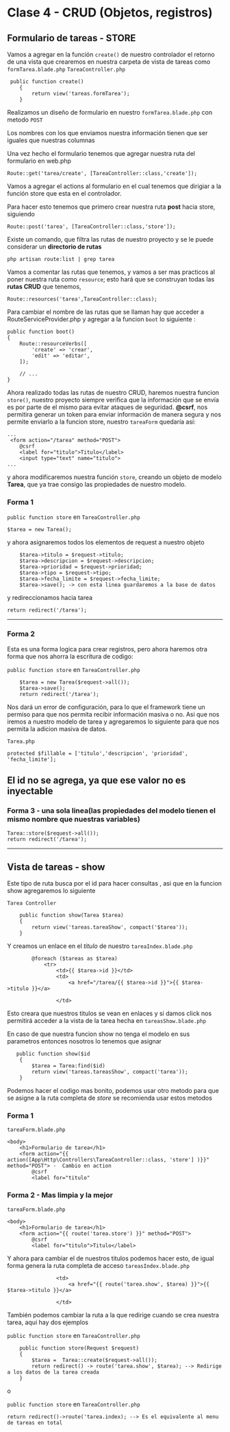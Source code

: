 # Clase 4 - CRUD (Objetos, registros)
## Formulario de tareas - STORE

Vamos a agregar en la función `create()` de nuestro controlador el retorno de una vista que crearemos en nuestra carpeta de vista de tareas como `formTarea.blade.php`
`TareaController.php`
~~~
 public function create()
    {
        return view('tareas.formTarea');
    }
~~~
Realizamos un diseño de formulario en nuestro `formTarea.blade.php` con metodo `POST`

Los nombres con los que enviamos nuestra información tienen que ser iguales que nuestras columnas

Una vez hecho el formulario tenemos que agregar nuestra ruta del formulario en web.php
~~~
Route::get('tarea/create', [TareaController::class,'create']);
~~~

Vamos a agregar el actions al formulario en el cual tenemos que dirigiar a la función store que esta en el controlador.

Para hacer esto tenemos que primero crear nuestra ruta **post** hacia store, siguiendo
~~~
Route::post('tarea', [TareaController::class,'store']);
~~~

Existe un comando, que filtra las rutas de nuestro proyecto y se le puede considerar un **directorio de rutas**
~~~
php artisan route:list | grep tarea
~~~

Vamos a comentar las rutas que tenemos, y vamos a ser mas practicos al poner nuestra ruta como `resource`; esto hará que se construyan todas las **rutas CRUD** que tenemos,
~~~
Route::resources('tarea',TareaController::class);
~~~

Para cambiar el nombre de las rutas que se llaman hay que acceder a RouteServiceProvider.php y agregar a la funcion `boot` lo siguiente :
~~~
public function boot()
{
    Route::resourceVerbs([
        'create' => 'crear',
        'edit' => 'editar',
    ]);

    // ...
}
~~~

Ahora realizado todas las rutas de nuestro CRUD, haremos nuestra funcion `store()`, nuestro proyecto siempre verifica que la información que se envía es por parte de el mismo para evitar ataques de seguridad.
**@csrf**, nos permitira generar un token para enviar información de manera segura y nos permite enviarlo a la funcion store, nuestro `tareaForm` quedaría así:
~~~
...
 <form action="/tarea" method="POST">
    @csrf
    <label for="titulo">Titulo</label>
    <input type="text" name="titulo">
...
~~~

y ahora modificaremos nuestra función `store`, creando un objeto de modelo **Tarea**, que ya trae consigo las propiedades de nuestro modelo.
### Forma 1
`public function store` en `TareaController.php`
~~~
$tarea = new Tarea();
~~~
y ahora asignaremos todos los elementos de request a nuestro objeto
~~~
    $tarea->titulo = $request->titulo;
    $tarea->descripcion = $request->descripcion;
    $tarea->prioridad = $request->prioridad;
    $tarea->tipo = $request->tipo;
    $tarea->fecha_limite = $request->fecha_limite;
    $tarea->save(); -> con esta linea guardaremos a la base de datos
~~~

y redireccionamos hacia tarea
~~~
return redirect('/tarea');
~~~
---
### Forma 2


Esta es una forma logica para crear registros, pero ahora haremos otra forma que nos ahorra la escritura de codigo:

`public function store` en `TareaController.php`
~~~
    $tarea = new Tarea($request->all());
    $tarea->save();
    return redirect('/tarea');
~~~
Nos dará un error de configuración, para lo que el framework tiene un permiso para que nos permita recibir información masiva o no. Asi que nos iremos a nuestro modelo de tarea y agregaremos lo siguiente para que nos permita la adicion masiva de datos.

`Tarea.php`
~~~
protected $fillable = ['titulo','descripcion', 'prioridad', 'fecha_limite'];
~~~
El id no se agrega, ya que ese valor no es inyectable
---
### Forma 3 - una sola linea(las propiedades del modelo tienen el mismo nombre que nuestras variables)
~~~
Tarea::store($request->all());
return redirect('/tarea');
~~~

---
## Vista de tareas - show

Este tipo de ruta busca por el id para hacer consultas , asi que en la funcion show agregaremos lo siguiente

`Tarea Controller`
~~~
    public function show(Tarea $tarea)
    {
        return view('tareas.tareaShow', compact('$tarea'));
    }
~~~

Y creamos un enlace en el *titulo* de nuestro `tareaIndex.blade.php`
~~~
        @foreach ($tareas as $tarea)
            <tr>
                <td>{{ $tarea->id }}</td>
                <td>
                    <a href="/tarea/{{ $tarea->id }}">{{ $tarea->titulo }}</a>
                    
                </td>
~~~

Esto creara que nuestros titulos se vean en enlaces y si damos click nos permitirá acceder a la vista de la tarea hecha en `tareasShow.blade.php`

En caso de que nuestra funcion show no tenga el modelo en sus parametros entonces nosotros lo tenemos que asignar
~~~
   public function show($id
    {
        $tarea = Tarea:find($id)
        return view('tareas.tareasShow', compact('tarea'));
    }
~~~

Podemos hacer el codigo mas bonito, podemos usar otro metodo para que se asigne a la ruta completa de *store* se recomienda usar estos metodos

### Forma 1

`tareaForm.blade.php`
~~~
<body>
    <h1>Formulario de tarea</h1>
    <form action="{{ action([App\Http\Controllers\TareaController::class, 'store'] )}}" method="POST"> -  Cambio en action
        @csrf
        <label for="titulo"
~~~

### Forma 2 - Mas limpia y la mejor
`tareaForm.blade.php`
~~~
<body>
    <h1>Formulario de tarea</h1>
    <form action="{{ route('tarea.store') }}" method="POST">
        @csrf
        <label for="titulo">Titulo</label>
~~~

Y ahora para cambiar el <href> de nuestros titulos podemos hacer esto, de igual forma genera la ruta completa de acceso
`tareasIndex.blade.php`
~~~
                <td>
                    <a href="{{ route('tarea.show', $tarea) }}">{{ $tarea->titulo }}</a>
                    
                </td>
~~~

También podemos cambiar la ruta a la que redirige cuando se crea nuestra tarea, aqui hay dos ejemplos

`public function store` en `TareaController.php`
~~~
    public function store(Request $request)
    {
        $tarea =  Tarea::create($request->all());
        return redirect() -> route('tarea.show', $tarea); --> Redirige a los datos de la tarea creada
    }
~~~

o

`public function store` en `TareaController.php`
~~~
return redirect()->route('tarea.index); --> Es el equivalente al menu de tareas en total
~~~